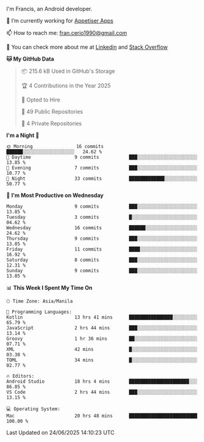 
I'm Francis, an Android developer.

🔭 I’m currently working for [Appetiser Apps](http://appetiser.com.au)

📫 How to reach me: fran.cerio1990@gmail.com

👀 You can check more about me at [Linkedin](https://www.linkedin.com/in/francerio/) and [Stack Overflow](https://stackoverflow.com/users/1614267/fran-ceriu)



<!--START_SECTION:waka-->
**🐱 My GitHub Data** 

> 📦 215.6 kB Used in GitHub's Storage 
 > 
> 🏆 4 Contributions in the Year 2025
 > 
> 💼 Opted to Hire
 > 
> 📜 49 Public Repositories 
 > 
> 🔑 4 Private Repositories 
 > 
**I'm a Night 🦉** 

```text
🌞 Morning                16 commits          ██████░░░░░░░░░░░░░░░░░░░   24.62 % 
🌆 Daytime                9 commits           ███░░░░░░░░░░░░░░░░░░░░░░   13.85 % 
🌃 Evening                7 commits           ███░░░░░░░░░░░░░░░░░░░░░░   10.77 % 
🌙 Night                  33 commits          █████████████░░░░░░░░░░░░   50.77 % 
```
📅 **I'm Most Productive on Wednesday** 

```text
Monday                   9 commits           ███░░░░░░░░░░░░░░░░░░░░░░   13.85 % 
Tuesday                  3 commits           █░░░░░░░░░░░░░░░░░░░░░░░░   04.62 % 
Wednesday                16 commits          ██████░░░░░░░░░░░░░░░░░░░   24.62 % 
Thursday                 9 commits           ███░░░░░░░░░░░░░░░░░░░░░░   13.85 % 
Friday                   11 commits          ████░░░░░░░░░░░░░░░░░░░░░   16.92 % 
Saturday                 8 commits           ███░░░░░░░░░░░░░░░░░░░░░░   12.31 % 
Sunday                   9 commits           ███░░░░░░░░░░░░░░░░░░░░░░   13.85 % 
```


📊 **This Week I Spent My Time On** 

```text
🕑︎ Time Zone: Asia/Manila

💬 Programming Languages: 
Kotlin                   13 hrs 41 mins      ████████████████░░░░░░░░░   65.79 % 
JavaScript               2 hrs 44 mins       ███░░░░░░░░░░░░░░░░░░░░░░   13.14 % 
Groovy                   1 hr 36 mins        ██░░░░░░░░░░░░░░░░░░░░░░░   07.71 % 
XML                      42 mins             █░░░░░░░░░░░░░░░░░░░░░░░░   03.38 % 
TOML                     34 mins             █░░░░░░░░░░░░░░░░░░░░░░░░   02.77 % 

🔥 Editors: 
Android Studio           18 hrs 4 mins       ██████████████████████░░░   86.85 % 
VS Code                  2 hrs 44 mins       ███░░░░░░░░░░░░░░░░░░░░░░   13.15 % 

💻 Operating System: 
Mac                      20 hrs 48 mins      █████████████████████████   100.00 % 
```


 Last Updated on 24/06/2025 14:10:23 UTC
<!--END_SECTION:waka-->

